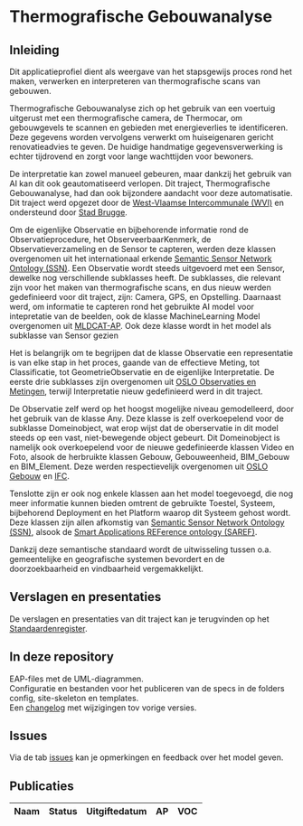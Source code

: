 # Thermografische Gebouwanalyse

## Inleiding

Dit applicatieprofiel dient als weergave van het stapsgewijs proces rond het maken, verwerken en interpreteren van thermografische scans van gebouwen.

Thermografische Gebouwanalyse zich op het gebruik van een voertuig uitgerust met een thermografische camera, de Thermocar, om gebouwgevels te scannen en gebieden met energieverlies te identificeren. Deze gegevens worden vervolgens verwerkt om huiseigenaren gericht renovatieadvies te geven. De huidige handmatige gegevensverwerking is echter tijdrovend en zorgt voor lange wachttijden voor bewoners.

De interpretatie kan zowel manueel gebeuren, maar dankzij het gebruik van AI kan dit ook geautomatiseerd verlopen. Dit traject, Thermografische Gebouwanalyse, had dan ook bijzondere aandacht voor deze automatisatie. Dit traject werd opgezet door de [West-Vlaamse Intercommunale (WVI)](https://www.wvi.be/) en ondersteund door [Stad Brugge](https://www.brugge.be/).

Om de eigenlijke Observatie en bijbehorende informatie rond de Observatieprocedure, het ObserveerbaarKenmerk, de Observatieverzameling en de Sensor te capteren, werden deze klassen overgenomen uit het internationaal erkende [Semantic Sensor Network Ontology (SSN)](https://www.w3.org/TR/vocab-ssn/). Een Observatie wordt steeds uitgevoerd met een Sensor, dewelke nog verschillende subklasses heeft. De subklasses, die relevant zijn voor het maken van thermografische scans, en dus nieuw werden gedefinieerd voor dit traject, zijn: Camera, GPS, en Opstelling. Daarnaast werd, om informatie te capteren rond het gebruikte AI model voor intepretatie van de beelden, ook de klasse MachineLearning Model overgenomen uit [MLDCAT-AP](https://semiceu.github.io/MLDCAT-AP/releases/2.0.0/). Ook deze klasse wordt in het model als subklasse van Sensor gezien

Het is belangrijk om te begrijpen dat de klasse Observatie een representatie is van elke stap in het proces, gaande van de effectieve Meting, tot Classificatie, tot GeometrieObservatie en de eigenlijke Interpretatie. De eerste drie subklasses zijn overgenomen uit [OSLO Observaties en Metingen](https://data.vlaanderen.be/doc/applicatieprofiel/observaties-en-metingen/), terwijl Interpretatie nieuw gedefinieerd werd in dit traject.

De Observatie zelf werd op het hoogst mogelijke niveau gemodelleerd, door het gebruik van de klasse Any. Deze klasse is zelf overkoepelend voor de subklasse Domeinobject, wat erop wijst dat de oberservatie in dit model steeds op een vast, niet-bewegende object gebeurt. Dit Domeinobject is namelijk ook overkoepelend voor de nieuwe gedefinieerde klassen Video en Foto, alsook de herbruikte klassen Gebouw, Gebouweenheid, BIM_Gebouw en BIM_Element. Deze werden respectievelijk overgenomen uit [OSLO Gebouw](https://data.vlaanderen.be/ns/gebouw/) en [IFC](https://www.buildingsmart.org/standards/bsi-standards/industry-foundation-classes/).

Tenslotte zijn er ook nog enkele klassen aan het model toegevoegd, die nog meer informatie kunnen bieden omtrent de gebruikte Toestel, Systeem, bijbehorend Deployment en het Platform waarop dit Systeem gehost wordt. Deze klassen zijn allen afkomstig van [Semantic Sensor Network Ontology (SSN)](https://www.w3.org/TR/vocab-ssn/), alsook de [Smart Applications REFerence ontology (SAREF)](https://saref.etsi.org/core/v4.1.1/).

Dankzij deze semantische standaard wordt de uitwisseling tussen o.a. gemeentelijke en geografische systemen bevordert en de doorzoekbaarheid en vindbaarheid vergemakkelijkt.

## Verslagen en presentaties

De verslagen en presentaties van dit traject kan je terugvinden op het [Standaardenregister](https://data.vlaanderen.be/standaarden/applicatieprofiel-thermografische-gebouwanalyse).

## In deze repository

EAP-files met de UML-diagrammen.\
Configuratie en bestanden voor het publiceren van de specs in de folders config, site-skeleton en templates.\
Een [changelog](https://github.com/Informatievlaanderen/OSLOthema-thermAI/blob/master/CHANGELOG) met wijzigingen tov vorige versies.

## Issues

Via de tab [issues](https://github.com/Informatievlaanderen/OSLOthema-thermAI/issues) kan je opmerkingen en feedback over het model geven.

## Publicaties

| Naam|Status|Uitgiftedatum|AP|VOC|
| --- |--- |---|---|---|

